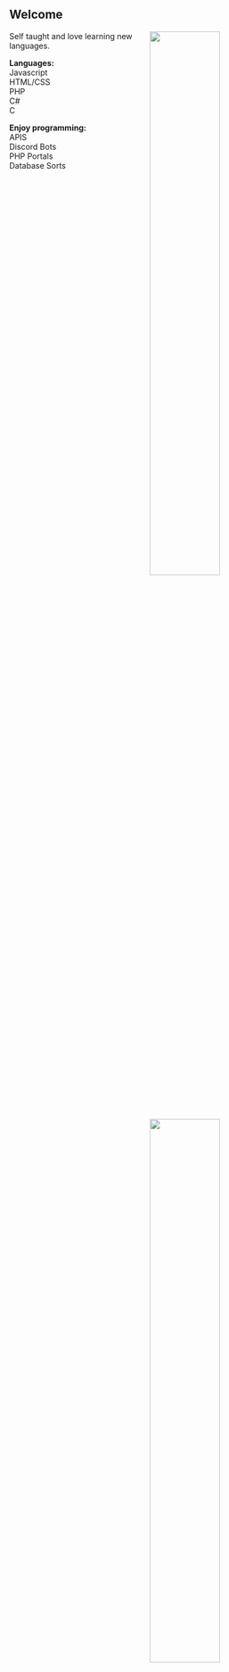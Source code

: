 ## Welcome

<img width="50%" align="right" src="https://github-readme-stats.vercel.app/api?username=OneAndonlyFinbar&theme=dark">
<img width="50%" align="right" src="https://github-readme-stats.vercel.app/api/top-langs/?username=OneAndonlyFinbar&theme=dark&layout=compact">

Self taught and love learning new languages.

**Languages:** <br>
Javascript <br>
HTML/CSS <br>
PHP <br>
C# <br>
C <br>

**Enjoy programming:** <br>
APIS <br>
Discord Bots <br>
PHP Portals <br>
Database Sorts
